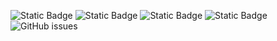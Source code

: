 ![Static Badge](https://img.shields.io/badge/blacklists-60-000000) ![Static Badge](https://img.shields.io/badge/blacklisted-2848593-cc0000) ![Static Badge](https://img.shields.io/badge/whitelisted-2245-00CC00) ![Static Badge](https://img.shields.io/badge/streaming_blacklist-28107-000000) ![GitHub issues](https://img.shields.io/github/issues/fabriziosalmi/blacklists)
